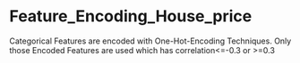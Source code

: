 # Feature_Encoding_House_price
Categorical Features are encoded with One-Hot-Encoding Techniques. Only those Encoded Features are used which has correlation&lt;=-0.3 or >=0.3
